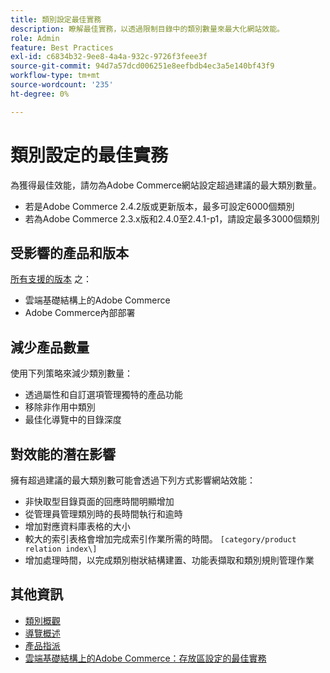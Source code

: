 ```yaml
---
title: 類別設定最佳實務
description: 瞭解最佳實務，以透過限制目錄中的類別數量來最大化網站效能。
role: Admin
feature: Best Practices
exl-id: c6834b32-9ee8-4a4a-932c-9726f3feee3f
source-git-commit: 94d7a57dcd006251e8eefbdb4ec3a5e140bf43f9
workflow-type: tm+mt
source-wordcount: '235'
ht-degree: 0%

---
```


# 類別設定的最佳實務

為獲得最佳效能，請勿為Adobe Commerce網站設定超過建議的最大類別數量。

- 若是Adobe Commerce 2.4.2版或更新版本，最多可設定6000個類別
- 若為Adobe Commerce 2.3.x版和2.4.0至2.4.1-p1，請設定最多3000個類別

## 受影響的產品和版本

[所有支援的版本](../../../release/versions.md) 之：

- 雲端基礎結構上的Adobe Commerce
- Adobe Commerce內部部署

## 減少產品數量

使用下列策略來減少類別數量：

- 透過屬性和自訂選項管理獨特的產品功能
- 移除非作用中類別
- 最佳化導覽中的目錄深度

## 對效能的潛在影響

擁有超過建議的最大類別數可能會透過下列方式影響網站效能：

- 非快取型目錄頁面的回應時間明顯增加
- 從管理員管理類別時的長時間執行和逾時
- 增加對應資料庫表格的大小
- 較大的索引表格會增加完成索引作業所需的時間。 `[category/product relation index\]`
- 增加處理時間，以完成類別樹狀結構建置、功能表擷取和類別規則管理作業

## 其他資訊

- [類別概觀](https://experienceleague.adobe.com/docs/commerce-admin/catalog/categories/categories.html)
- [導覽概述](https://experienceleague.adobe.com/docs/commerce-admin/catalog/catalog/navigation/navigation.html)
- [產品指派](https://experienceleague.adobe.com/docs/commerce-admin/catalog/categories/products-in-category/categories-product-assignments.html)
- [雲端基礎結構上的Adobe Commerce：存放區設定的最佳實務](https://devdocs.magento.com/cloud/configure/configure-best-practices.html)
